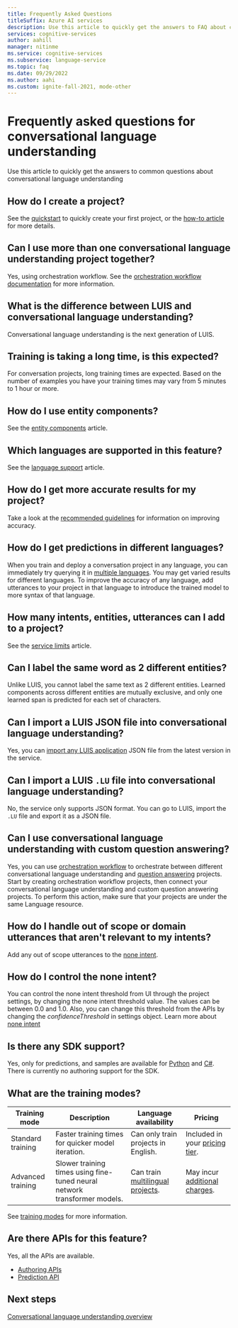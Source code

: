 ```yaml
---
title: Frequently Asked Questions
titleSuffix: Azure AI services
description: Use this article to quickly get the answers to FAQ about conversational language understanding
services: cognitive-services
author: aahill
manager: nitinme
ms.service: cognitive-services
ms.subservice: language-service
ms.topic: faq
ms.date: 09/29/2022
ms.author: aahi
ms.custom: ignite-fall-2021, mode-other
---
```


# Frequently asked questions for conversational language understanding

Use this article to quickly get the answers to common questions about conversational language understanding

## How do I create a project?

See the [quickstart](./quickstart.md) to quickly create your first project, or the [how-to article](./how-to/create-project.md) for more details. 


## Can I use more than one conversational language understanding project together?

Yes, using orchestration workflow. See the [orchestration workflow documentation](../orchestration-workflow/overview.md) for more information.

## What is the difference between LUIS and conversational language understanding?

Conversational language understanding is the next generation of LUIS.

## Training is taking a long time, is this expected?

For conversation projects, long training times are expected. Based on the number of examples you have your training times may vary from 5 minutes to 1 hour or more. 

## How do I use entity components?

See the [entity components](./concepts/entity-components.md) article.

## Which languages are supported in this feature?

See the [language support](./language-support.md) article.

## How do I get more accurate results for my project?

Take a look at the [recommended guidelines](./how-to/build-schema.md#guidelines-and-recommendations) for information on improving accuracy.

## How do I get predictions in different languages?

When you train and deploy a conversation project in any language, you can immediately try querying it in [multiple languages](./concepts/multiple-languages.md). You may get varied results for different languages. To improve the accuracy of any language, add utterances to your project in that language to introduce the trained model to more syntax of that language.

## How many intents, entities, utterances can I add to a project?

See the [service limits](./service-limits.md) article. 

## Can I label the same word as 2 different entities?

Unlike LUIS, you cannot label the same text as 2 different entities. Learned components across different entities are mutually exclusive, and only one learned span is predicted for each set of characters.

## Can I import a LUIS JSON file into conversational language understanding?

Yes, you can [import any LUIS application](./how-to/migrate-from-luis.md) JSON file from the latest version in the service.

## Can I import a LUIS `.LU` file into conversational language understanding?

No, the service only supports JSON format. You can go to LUIS, import the `.LU` file and export it as a JSON file. 

## Can I use conversational language understanding with custom question answering?

Yes, you can use [orchestration workflow](../orchestration-workflow/overview.md) to orchestrate between different conversational language understanding and [question answering](../question-answering/overview.md) projects. Start by creating orchestration workflow projects, then  connect your conversational language understanding and custom question answering projects. To perform this action, make sure that your projects are under the same Language resource.

## How do I handle out of scope or domain utterances that aren't relevant to my intents?

Add any out of scope utterances to the [none intent](./concepts/none-intent.md).

## How do I control the none intent?

You can control the none intent threshold from UI through the project settings, by changing the none intent threshold value. The values can be between 0.0 and 1.0. Also, you can change this threshold from the APIs by changing the *confidenceThreshold* in settings object. Learn more about [none intent](./concepts/none-intent.md#none-score-threshold)

## Is there any SDK support?

Yes, only for predictions, and samples are available for [Python](https://aka.ms/sdk-samples-conversation-python) and [C#](https://aka.ms/sdk-sample-conversation-dot-net). There is currently no authoring support for the SDK.

## What are the training modes?


|Training mode  | Description | Language availability  | Pricing  |
|---------|---------|---------|---------|
|Standard training     | Faster training times for quicker model iteration.        | Can only train projects in English.        | Included in your [pricing tier](https://azure.microsoft.com/pricing/details/cognitive-services/language-service/).        |
|Advanced training     | Slower training times using fine-tuned neural network transformer models.        | Can train [multilingual projects](language-support.md#multi-lingual-option).         | May incur [additional charges](https://azure.microsoft.com/pricing/details/cognitive-services/language-service/).

See [training modes](how-to/train-model.md#training-modes) for more information.

## Are there APIs for this feature?

Yes, all the APIs are available.
* [Authoring APIs](https://aka.ms/clu-authoring-apis)
* [Prediction API](/rest/api/language/2023-04-01/conversation-analysis-runtime/analyze-conversation)

## Next steps

[Conversational language understanding overview](overview.md)
